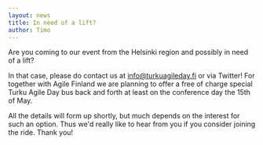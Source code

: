 ```yaml
---
layout: news
title: In need of a lift?
author: Timo
---
```


Are you coming to our event from the Helsinki region and possibly in need of a lift?

In that case, please do contact us at info@turkuagileday.fi or via Twitter! For together with Agile Finland we are planning to offer a free of charge special Turku Agile Day bus back and forth at least on the conference day the 15th of May.

All the details will form up shortly, but much depends on the interest for such an option. Thus we'd really like to hear from you if you consider joining the ride. Thank you!
